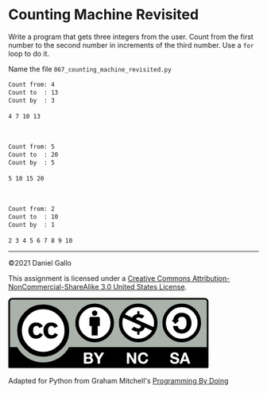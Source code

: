 # Counting Machine Revisited


Write a program that gets three integers from the user. Count from
the first number to the second number in increments of the third number.
Use a `for` loop to do it.

Name the file `067_counting_machine_revisited.py`

```
Count from: 4
Count to  : 13
Count by  : 3

4 7 10 13
```

 



```
Count from: 5
Count to  : 20
Count by  : 5

5 10 15 20
```

 



```
Count from: 2
Count to  : 10
Count by  : 1

2 3 4 5 6 7 8 9 10
```

---


©2021 Daniel Gallo


This assignment is licensed under a
[Creative Commons Attribution-NonCommercial-ShareAlike 3.0 United States License](https://creativecommons.org/licenses/by-nc-sa/3.0/us/deed.en_US).  

![Creative Commons License](images/by-nc-sa.png)





Adapted for Python from Graham Mitchell's [Programming By Doing](https://programmingbydoing.com/)